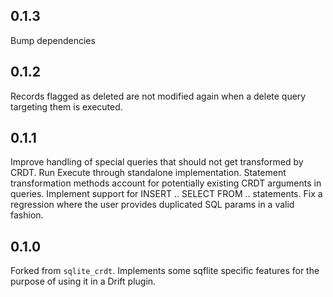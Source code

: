 ## 0.1.3
Bump dependencies

## 0.1.2
Records flagged as deleted are not modified again when a delete query targeting them is executed.

## 0.1.1
Improve handling of special queries that should not get transformed by CRDT.
Run Execute through standalone implementation.
Statement transformation methods account for potentially existing CRDT arguments in queries.
Implement support for INSERT .. SELECT FROM .. statements.
Fix a regression where the user provides duplicated SQL params in a valid fashion.

## 0.1.0

Forked from `sqlite_crdt`. Implements some sqflite specific features for the purpose of using it in a Drift plugin.

